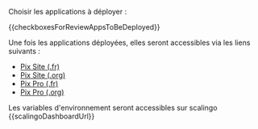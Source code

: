 Choisir les applications à déployer :

{{checkboxesForReviewAppsToBeDeployed}}

Une fois les applications déployées, elles seront accessibles via les liens suivants :
  * [Pix Site (.fr)](https://site-pr{{pullRequestId}}.review.pix.fr)
  * [Pix Site (.org)](https://site-pr{{pullRequestId}}.review.pix.org)
  * [Pix Pro (.fr)](https://pro-pr{{pullRequestId}}.review.pix.fr)
  * [Pix Pro (.org)](https://pro-pr{{pullRequestId}}.review.pix.org)

Les variables d'environnement seront accessibles sur scalingo {{scalingoDashboardUrl}}
